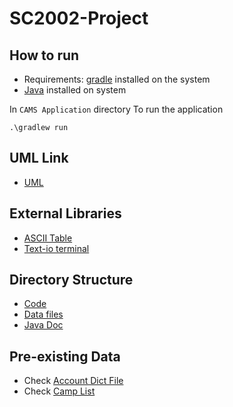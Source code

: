 # SC2002-Project

## How to run 
- Requirements: [gradle](https://gradle.org/install/) installed on the system 
- [Java](https://www.java.com/en/) installed on system 

In `CAMS Application` directory
To run the application

`.\gradlew run`


## UML Link
- [UML](https://drive.google.com/drive/u/0/folders/1doHrRVurW9WHxR6ofJ0E-ftqbhZZNKtf)

## External Libraries 
- [ASCII Table](http://www.vandermeer.de/projects/skb/java/asciitable/features.html)
- [Text-io terminal](https://text-io.beryx.org/releases/latest/)


## Directory Structure 

- [Code](https://github.com/Pwspang/SC2002-Project/tree/main/CAMS%20application/app/src/main/java)
- [Data files](https://github.com/Pwspang/SC2002-Project/tree/main/CAMS%20application/app/src/main/resources)
- [Java Doc](https://github.com/Pwspang/SC2002-Project/tree/main/CAMS%20application/docs/javadoc)


## Pre-existing Data
- Check [Account Dict File](https://github.com/Pwspang/SC2002-Project/blob/main/CAMS%20application/generateDatFiles/generateAccountDict.java)
- Check [Camp List](https://github.com/swspang/SC2002-Project/blob/main/CAMS%20application/generateDatFiles/generateCampDict.java)
